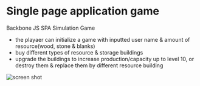# Single page application game
Backbone JS SPA Simulation Game

- the playaer can initialize a game with inputted user name & amount of resource(wood, stone & blanks)
- buy different types of resource & storage buildings
- upgrade the buildings to increase production/capacity up to level 10, or destroy them & replace them by different resource building

![screen shot](http://i.imgur.com/8MJS2eT.png)
